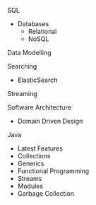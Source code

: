 SQL
- Databases
    - Relational
    - NoSQL

Data Modelling

Searching
- ElasticSearch

Streaming

Software Architecture
- Domain Driven Design

Java
- Latest Features
- Collections
- Generics
- Functional Programming
- Streams
- Modules
- Garbage Collection
